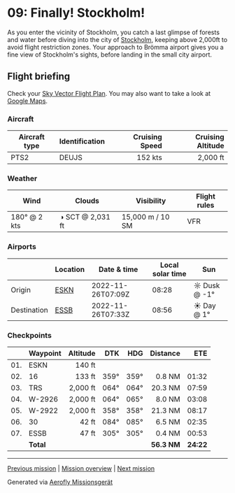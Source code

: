 09: Finally! Stockholm!
==================

As you enter the vicinity of Stockholm, you catch a last glimpse of forests and water before diving into the city of [Stockholm](https://en.wikipedia.org/wiki/Stockholm), keeping above 2,000ft to avoid flight restriction zones. Your approach to Brömma airport gives you a fine view of Stockholm's sights, before landing in the small city airport.

Flight briefing
---------------

Check your [Sky Vector Flight Plan](https://skyvector.com/?ll=58.784541072260765,16.927819033162244&chart=301&zoom=3&fpl=N0152A020%20ESKN%205856N01730E%205859N01744E%205921N01744E%20ESSB). You may also want to take a look at [Google Maps](https://www.google.com/maps/@?api=1&map_action=map&center=58.784541072260765,16.927819033162244&zoom=12&basemap=terrain).

### Aircraft

| Aircraft type | Identification | Cruising Speed | Cruising Altitude |
|---------------|----------------|---------------:|------------------:|
| PTS2          | DEUJS         |        152 kts |          2,000 ft |

### Weather

| Wind         | Clouds          | Visibility       | Flight rules |
|--------------|-----------------|------------------|--------------|
| 180° @ 2 kts | ◑ SCT @ 2,031 ft | 15,000 m / 10 SM | VFR |

### Airports

|             | Location                                   | Date & time    | Local solar time | Sun |
|-------------|--------------------------------------------|----------------|------------------|-----|
| Origin      | [ESKN](https://skyvector.com/airport/ESKN) | 2022-11-26T07:09Z | 08:28 | ☼ Dusk @ -1° |
| Destination | [ESSB](https://skyvector.com/airport/ESSB) | 2022-11-26T07:33Z | 08:56 | ☀ Day @ 1° |

### Checkpoints

|     | Waypoint  | Altitude  | DTK  | HDG  | Distance |   ETE |
|:---:|-----------|----------:|-----:|-----:|---------:|------:|
| 01. | ESKN      |    140 ft |      |      |          |       |
| 02. | 16        |    133 ft | 359° | 359° |   0.8 NM | 01:32 |
| 03. | TRS       |  2,000 ft | 064° | 064° |  20.3 NM | 07:59 |
| 04. | W-2926    |  2,000 ft | 064° | 065° |   8.0 NM | 03:08 |
| 05. | W-2922    |  2,000 ft | 358° | 358° |  21.3 NM | 08:17 |
| 06. | 30        |     42 ft | 084° | 085° |   6.5 NM | 02:35 |
| 07. | ESSB      |     47 ft | 305° | 305° |   0.4 NM | 00:53 |
|     | **Total** |           |      |      | **56.3 NM** | **24:22** |

----

[Previous mission](./08_outskirts_of_stockholm.md) | [Mission overview](./README.md) | [Next mission](./10_aland_homecoming.md)

Generated via [Aerofly Missionsgerät](https://github.com/fboes/aerofly-missions)
